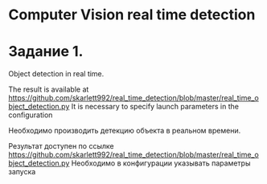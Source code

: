 # Computer Vision real time detection

# Задание 1.

Object detection in real time.

The result is available at https://github.com/skarlett992/real_time_detection/blob/master/real_time_object_detection.py
It is necessary to specify launch parameters in the configuration

Необходимо производить детекцию объекта в реальном времени.

Результат доступен по ссылке https://github.com/skarlett992/real_time_detection/blob/master/real_time_object_detection.py
Необходимо в конфигурации указывать параметры запуска
